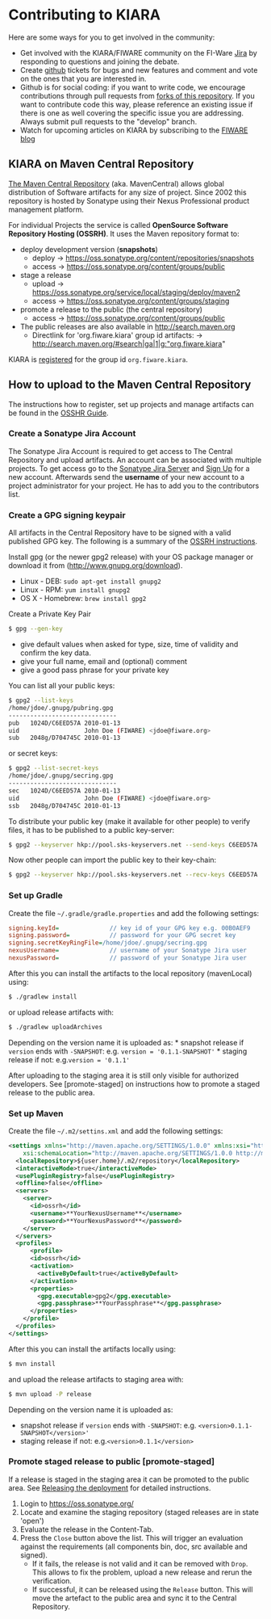 # Contributing to KIARA

Here are some ways for you to get involved in the community:

* Get involved with the KIARA/FIWARE community on the FI-Ware [Jira](http://jira.fiware.org/issues/?jql=project%20%3D%20MIND%20AND%20resolution%20%3D%20Unresolved%20AND%20component%20%3D%20KIARA-J%20ORDER%20BY%20priority%20DESC) by responding to questions and joining the debate.
* Create [github](https://github.com/FIWARE-Middleware/KIARA/issues) tickets for bugs and new features and comment and vote on the ones that you are interested in.
* Github is for social coding: if you want to write code, we encourage contributions through pull requests from [forks of this repository](http://help.github.com/forking/). If you want to contribute code this way, please reference an existing issue if there is one as well covering the specific issue you are addressing. Always submit pull requests to the "develop" branch.
* Watch for upcoming articles on KIARA by subscribing to the [FIWARE blog](http://www.fi-ware.org/blog)

## KIARA on Maven Central Repository
[The Maven Central Repository](http://search.maven.org) (aka. MavenCentral) allows global distribution of Software artifacts for any size of project. Since 2002 this repository is hosted by Sonatype using their Nexus Professional product management platform. 

For individual Projects the service is called **OpenSource Software Repository Hosting (OSSRH)**. It uses the Maven repository format to:
* deploy development version (**snapshots**)
    * deploy -> https://oss.sonatype.org/content/repositories/snapshots
    * access -> https://oss.sonatype.org/content/groups/public
* stage a release
    * upload -> https://oss.sonatype.org/service/local/staging/deploy/maven2
    * access -> https://oss.sonatype.org/content/groups/staging
* promote a release to the public (the central repository)
    * access -> https://oss.sonatype.org/content/groups/public
* The public releases are also available in http://search.maven.org
    * Directlink for 'org.fiware.kiara' group id artifacts:
      -> http://search.maven.org/#search|ga|1|g:"org.fiware.kiara" 

KIARA is [registered](https://issues.sonatype.org/browse/OSSRH-12836) for the group id `org.fiware.kiara`.

## How to upload to the Maven Central Repository
The instructions how to register, set up projects and manage artifacts can be found in the [OSSHR Guide](http://central.sonatype.org/pages/ossrh-guide.html).


### Create a Sonatype Jira Account
The Sonatype Jira Account is required to get access to The Central Repository and upload artifacts.
An account can be associated with multiple projects.
To get access go to the [Sonatype Jira Server](https://issues.sonatype.org/) and [Sign Up](https://issues.sonatype.org/secure/Signup) for a new account. Afterwards send the **username** of your new account to a project administrator for your project. He has to add you to the contributors list.


### Create a GPG signing keypair
All artifacts in the Central Repository have to be signed with a valid published GPG key. The following is a summary of the [OSSRH instructions](http://central.sonatype.org/pages/working-with-pgp-signatures.html). 

Install gpg (or the newer gpg2 release) with your OS package manager or download it from (http://www.gnupg.org/download).
* Linux - DEB: `sudo apt-get install gnupg2`
* Linux - RPM: `yum install gnupg2`
* OS X - Homebrew: `brew install gpg2`

Create a Private Key Pair
```sh
$ gpg --gen-key
```
* give default values when asked for type, size, time of validity and confirm the key data.
* give your full name, email and (optional) comment
* give a good pass phrase for your private key

You can list all your public keys:
```sh
$ gpg2 --list-keys
/home/jdoe/.gnupg/pubring.gpg
------------------------------
pub   1024D/C6EED57A 2010-01-13
uid                  John Doe (FIWARE) <jdoe@fiware.org>
sub   2048g/D704745C 2010-01-13
```
or secret keys:
```sh
$ gpg2 --list-secret-keys
/home/jdoe/.gnupg/secring.gpg
------------------------------
sec   1024D/C6EED57A 2010-01-13
uid                  John Doe (FIWARE) <jdoe@fiware.org>
ssb   2048g/D704745C 2010-01-13
```

To distribute your public key (make it available for other people) to verify files, it has to be published to a public key-server:
```sh
$ gpg2 --keyserver hkp://pool.sks-keyservers.net --send-keys C6EED57A
```
Now other people can import the public key to their key-chain:
```sh
$ gpg2 --keyserver hkp://pool.sks-keyservers.net --recv-keys C6EED57A
```

### Set up Gradle
Create the file `~/.gradle/gradle.properties` and add the following settings:
```ini
signing.keyId=              // key id of your GPG key e.g. 00B0AEF9
signing.password=           // password for your GPG secret key
signing.secretKeyRingFile=/home/jdoe/.gnupg/secring.gpg
nexusUsername=              // username of your Sonatype Jira user
nexusPassword=              // password of your Sonatype Jira user
```
After this you can install the artifacts to the local repository (mavenLocal) using:
```sh
$ ./gradlew install
``` 

or upload release artifacts with:
```sh
$ ./gradlew uploadArchives
```

Depending on the version name it is uploaded as:
    * snapshot release if `version` ends with `-SNAPSHOT`: e.g. `version = '0.1.1-SNAPSHOT'`
    * staging release if not: e.g.`version = '0.1.1'`

After uploading to the staging area it is still only visible for authorized developers.
See [promote-staged] on instructions how to promote a staged release to the public area.

### Set up Maven
Create the file `~/.m2/settins.xml` and add the following settings:
```xml
<settings xmlns="http://maven.apache.org/SETTINGS/1.0.0" xmlns:xsi="http://www.w3.org/2001/XMLSchema-instance"
    xsi:schemaLocation="http://maven.apache.org/SETTINGS/1.0.0 http://maven.apache.org/xsd/settings-1.0.0.xsd">
  <localRepository>${user.home}/.m2/repository</localRepository>
  <interactiveMode>true</interactiveMode>
  <usePluginRegistry>false</usePluginRegistry>
  <offline>false</offline>
  <servers>
    <server>
      <id>ossrh</id>
      <username>**YourNexusUsername**</username>
      <password>**YourNexusPassword**</password>
    </server>
  </servers>
  <profiles>
      <profile>
      <id>ossrh</id>
      <activation>
        <activeByDefault>true</activeByDefault>
      </activation>
      <properties>
        <gpg.executable>gpg2</gpg.executable>
        <gpg.passphrase>**YourPassphrase**</gpg.passphrase>
      </properties>
    </profile>
  </profiles>
</settings>
```
After this you can install the artifacts locally using:
```sh
$ mvn install
```
and upload the release artifacts to staging area with:
```sh
$ mvn upload -P release
```
Depending on the version name it is uploaded as:
* snapshot release if `version` ends with `-SNAPSHOT`: e.g. `<version>0.1.1-SNAPSHOT</version>'`
* staging release if not: e.g.`<version>0.1.1</version>`

### Promote staged release to public [promote-staged]
If a release is staged in the staging area it can be promoted to the public area. See [Releasing the deployment](http://central.sonatype.org/pages/releasing-the-deployment.html) for detailed instructions.

1. Login to https://oss.sonatype.org/
2. Locate and examine the staging repository (staged releases are in state 'open')
3. Evaluate the release in the Content-Tab.
4. Press the `Close` button above the list. This will trigger an evaluation against the requirements (all components bin, doc, src available and signed).
    * If it fails, the release is not valid and it can be removed with `Drop`. This allows to fix the problem, upload a new release and rerun the verification.
    * If successful, it can be released using the `Release` button. This will move the artefact to the public area and sync it to the Central Repository. 

